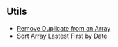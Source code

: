 ## Utils
- [Remove Duplicate from an Array](./README_remove-duplicate-from-array.md)
- [Sort Array Lastest First by Date](./README_sort-array-latest-first.md)
